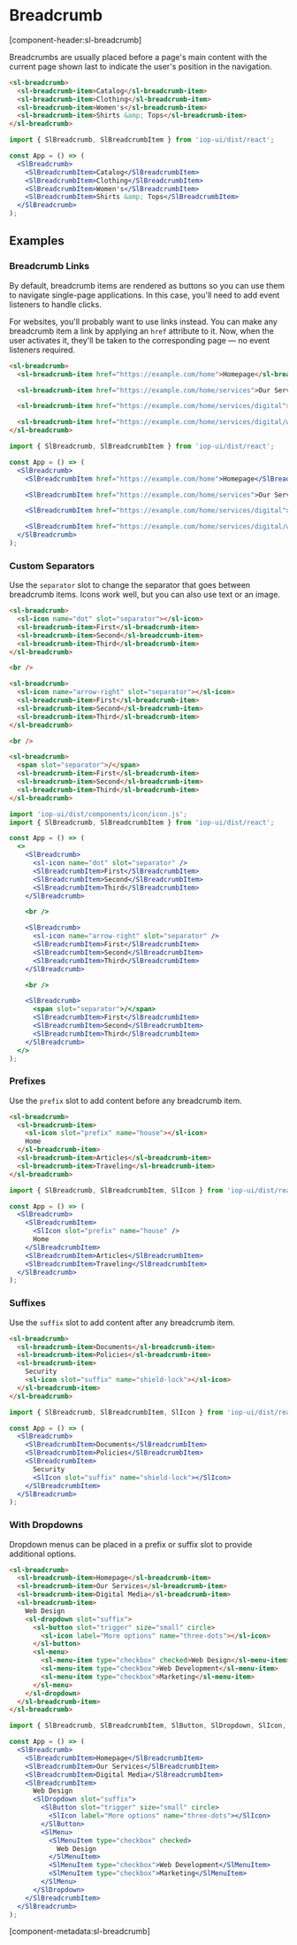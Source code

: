 # Breadcrumb

[component-header:sl-breadcrumb]

Breadcrumbs are usually placed before a page's main content with the current page shown last to indicate the user's position in the navigation.

```html preview
<sl-breadcrumb>
  <sl-breadcrumb-item>Catalog</sl-breadcrumb-item>
  <sl-breadcrumb-item>Clothing</sl-breadcrumb-item>
  <sl-breadcrumb-item>Women's</sl-breadcrumb-item>
  <sl-breadcrumb-item>Shirts &amp; Tops</sl-breadcrumb-item>
</sl-breadcrumb>
```

```jsx react
import { SlBreadcrumb, SlBreadcrumbItem } from 'iop-ui/dist/react';

const App = () => (
  <SlBreadcrumb>
    <SlBreadcrumbItem>Catalog</SlBreadcrumbItem>
    <SlBreadcrumbItem>Clothing</SlBreadcrumbItem>
    <SlBreadcrumbItem>Women's</SlBreadcrumbItem>
    <SlBreadcrumbItem>Shirts &amp; Tops</SlBreadcrumbItem>
  </SlBreadcrumb>
);
```

## Examples

### Breadcrumb Links

By default, breadcrumb items are rendered as buttons so you can use them to navigate single-page applications. In this case, you'll need to add event listeners to handle clicks.

For websites, you'll probably want to use links instead. You can make any breadcrumb item a link by applying an `href` attribute to it. Now, when the user activates it, they'll be taken to the corresponding page — no event listeners required.

```html preview
<sl-breadcrumb>
  <sl-breadcrumb-item href="https://example.com/home">Homepage</sl-breadcrumb-item>

  <sl-breadcrumb-item href="https://example.com/home/services">Our Services</sl-breadcrumb-item>

  <sl-breadcrumb-item href="https://example.com/home/services/digital">Digital Media</sl-breadcrumb-item>

  <sl-breadcrumb-item href="https://example.com/home/services/digital/web-design">Web Design</sl-breadcrumb-item>
</sl-breadcrumb>
```

```jsx react
import { SlBreadcrumb, SlBreadcrumbItem } from 'iop-ui/dist/react';

const App = () => (
  <SlBreadcrumb>
    <SlBreadcrumbItem href="https://example.com/home">Homepage</SlBreadcrumbItem>

    <SlBreadcrumbItem href="https://example.com/home/services">Our Services</SlBreadcrumbItem>

    <SlBreadcrumbItem href="https://example.com/home/services/digital">Digital Media</SlBreadcrumbItem>

    <SlBreadcrumbItem href="https://example.com/home/services/digital/web-design">Web Design</SlBreadcrumbItem>
  </SlBreadcrumb>
);
```

### Custom Separators

Use the `separator` slot to change the separator that goes between breadcrumb items. Icons work well, but you can also use text or an image.

```html preview
<sl-breadcrumb>
  <sl-icon name="dot" slot="separator"></sl-icon>
  <sl-breadcrumb-item>First</sl-breadcrumb-item>
  <sl-breadcrumb-item>Second</sl-breadcrumb-item>
  <sl-breadcrumb-item>Third</sl-breadcrumb-item>
</sl-breadcrumb>

<br />

<sl-breadcrumb>
  <sl-icon name="arrow-right" slot="separator"></sl-icon>
  <sl-breadcrumb-item>First</sl-breadcrumb-item>
  <sl-breadcrumb-item>Second</sl-breadcrumb-item>
  <sl-breadcrumb-item>Third</sl-breadcrumb-item>
</sl-breadcrumb>

<br />

<sl-breadcrumb>
  <span slot="separator">/</span>
  <sl-breadcrumb-item>First</sl-breadcrumb-item>
  <sl-breadcrumb-item>Second</sl-breadcrumb-item>
  <sl-breadcrumb-item>Third</sl-breadcrumb-item>
</sl-breadcrumb>
```

```jsx react
import 'iop-ui/dist/components/icon/icon.js';
import { SlBreadcrumb, SlBreadcrumbItem } from 'iop-ui/dist/react';

const App = () => (
  <>
    <SlBreadcrumb>
      <sl-icon name="dot" slot="separator" />
      <SlBreadcrumbItem>First</SlBreadcrumbItem>
      <SlBreadcrumbItem>Second</SlBreadcrumbItem>
      <SlBreadcrumbItem>Third</SlBreadcrumbItem>
    </SlBreadcrumb>

    <br />

    <SlBreadcrumb>
      <sl-icon name="arrow-right" slot="separator" />
      <SlBreadcrumbItem>First</SlBreadcrumbItem>
      <SlBreadcrumbItem>Second</SlBreadcrumbItem>
      <SlBreadcrumbItem>Third</SlBreadcrumbItem>
    </SlBreadcrumb>

    <br />

    <SlBreadcrumb>
      <span slot="separator">/</span>
      <SlBreadcrumbItem>First</SlBreadcrumbItem>
      <SlBreadcrumbItem>Second</SlBreadcrumbItem>
      <SlBreadcrumbItem>Third</SlBreadcrumbItem>
    </SlBreadcrumb>
  </>
);
```

### Prefixes

Use the `prefix` slot to add content before any breadcrumb item.

```html preview
<sl-breadcrumb>
  <sl-breadcrumb-item>
    <sl-icon slot="prefix" name="house"></sl-icon>
    Home
  </sl-breadcrumb-item>
  <sl-breadcrumb-item>Articles</sl-breadcrumb-item>
  <sl-breadcrumb-item>Traveling</sl-breadcrumb-item>
</sl-breadcrumb>
```

```jsx react
import { SlBreadcrumb, SlBreadcrumbItem, SlIcon } from 'iop-ui/dist/react';

const App = () => (
  <SlBreadcrumb>
    <SlBreadcrumbItem>
      <SlIcon slot="prefix" name="house" />
      Home
    </SlBreadcrumbItem>
    <SlBreadcrumbItem>Articles</SlBreadcrumbItem>
    <SlBreadcrumbItem>Traveling</SlBreadcrumbItem>
  </SlBreadcrumb>
);
```

### Suffixes

Use the `suffix` slot to add content after any breadcrumb item.

```html preview
<sl-breadcrumb>
  <sl-breadcrumb-item>Documents</sl-breadcrumb-item>
  <sl-breadcrumb-item>Policies</sl-breadcrumb-item>
  <sl-breadcrumb-item>
    Security
    <sl-icon slot="suffix" name="shield-lock"></sl-icon>
  </sl-breadcrumb-item>
</sl-breadcrumb>
```

```jsx react
import { SlBreadcrumb, SlBreadcrumbItem, SlIcon } from 'iop-ui/dist/react';

const App = () => (
  <SlBreadcrumb>
    <SlBreadcrumbItem>Documents</SlBreadcrumbItem>
    <SlBreadcrumbItem>Policies</SlBreadcrumbItem>
    <SlBreadcrumbItem>
      Security
      <SlIcon slot="suffix" name="shield-lock"></SlIcon>
    </SlBreadcrumbItem>
  </SlBreadcrumb>
);
```

### With Dropdowns

Dropdown menus can be placed in a prefix or suffix slot to provide additional options.

```html preview
<sl-breadcrumb>
  <sl-breadcrumb-item>Homepage</sl-breadcrumb-item>
  <sl-breadcrumb-item>Our Services</sl-breadcrumb-item>
  <sl-breadcrumb-item>Digital Media</sl-breadcrumb-item>
  <sl-breadcrumb-item>
    Web Design
    <sl-dropdown slot="suffix">
      <sl-button slot="trigger" size="small" circle>
        <sl-icon label="More options" name="three-dots"></sl-icon>
      </sl-button>
      <sl-menu>
        <sl-menu-item type="checkbox" checked>Web Design</sl-menu-item>
        <sl-menu-item type="checkbox">Web Development</sl-menu-item>
        <sl-menu-item type="checkbox">Marketing</sl-menu-item>
      </sl-menu>
    </sl-dropdown>
  </sl-breadcrumb-item>
</sl-breadcrumb>
```

```jsx react
import { SlBreadcrumb, SlBreadcrumbItem, SlButton, SlDropdown, SlIcon, SlMenu, SlMenuItem } from 'iop-ui/dist/react';

const App = () => (
  <SlBreadcrumb>
    <SlBreadcrumbItem>Homepage</SlBreadcrumbItem>
    <SlBreadcrumbItem>Our Services</SlBreadcrumbItem>
    <SlBreadcrumbItem>Digital Media</SlBreadcrumbItem>
    <SlBreadcrumbItem>
      Web Design
      <SlDropdown slot="suffix">
        <SlButton slot="trigger" size="small" circle>
          <SlIcon label="More options" name="three-dots"></SlIcon>
        </SlButton>
        <SlMenu>
          <SlMenuItem type="checkbox" checked>
            Web Design
          </SlMenuItem>
          <SlMenuItem type="checkbox">Web Development</SlMenuItem>
          <SlMenuItem type="checkbox">Marketing</SlMenuItem>
        </SlMenu>
      </SlDropdown>
    </SlBreadcrumbItem>
  </SlBreadcrumb>
);
```

[component-metadata:sl-breadcrumb]
